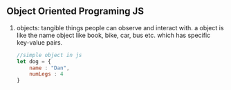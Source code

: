 ## Object Oriented Programing JS

1.  objects: tangible things people can observe and interact with.
    a object is like the name object like book, bike, car, bus etc. which has specific key-value pairs.
    ```javascript
    //simple object in js
    let dog = {
        name : "Dan",
        numLegs : 4
    }
    ```